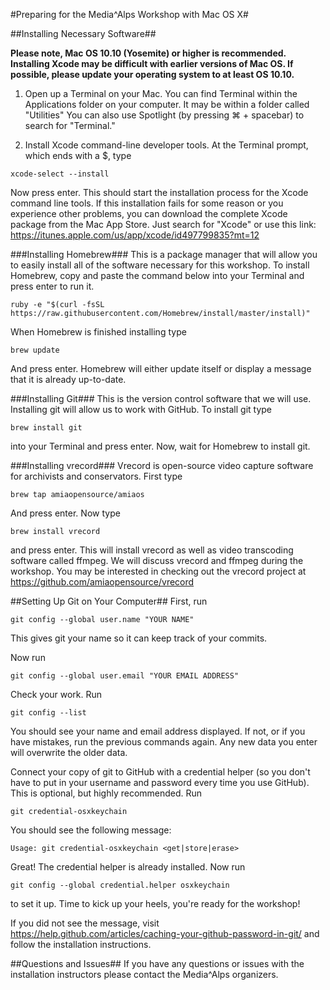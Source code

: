 #Preparing for the Media^Alps Workshop with Mac OS X#

##Installing Necessary Software##

**Please note, Mac OS 10.10 (Yosemite) or higher is recommended. Installing Xcode may be difficult with earlier versions of Mac OS. If possible, please update your operating system to at least OS 10.10.**

1. Open up a Terminal on your Mac. You can find Terminal within the Applications folder on your computer. It may be within a folder called "Utilities" You can also use Spotlight (by pressing ⌘ + spacebar) to search for "Terminal."
 
2. Install Xcode command-line developer tools. At the Terminal prompt, which ends with a $, type
```
xcode-select --install
``` 
Now press enter. This should start the installation process for the Xcode command line tools. If this installation fails for some reason or you experience other problems, you can download the complete Xcode package from the Mac App Store. Just search for "Xcode" or use this link: https://itunes.apple.com/us/app/xcode/id497799835?mt=12

###Installing Homebrew###
This is a package manager that will allow you to easily install all of the software necessary for this workshop. To install Homebrew, copy and paste the command below into your Terminal and press enter to run it. 
```
ruby -e "$(curl -fsSL https://raw.githubusercontent.com/Homebrew/install/master/install)"
```
When Homebrew is finished installing type
```
brew update
```
And press enter. Homebrew will either update itself or display a message that it is already up-to-date. 

###Installing Git###
This is the version control software that we will use. Installing git will allow us to work with GitHub. To install git type
```
brew install git
```
into your Terminal and press enter. Now, wait for Homebrew to install git. 

###Installing vrecord###
Vrecord is open-source video capture software for archivists and conservators. First type
```
brew tap amiaopensource/amiaos
```
And press enter. Now type
```
brew install vrecord
```
and press enter. This will install vrecord as well as video transcoding software called ffmpeg. We will discuss vrecord and ffmpeg during the workshop. You may be interested in checking out the vrecord project at https://github.com/amiaopensource/vrecord

##Setting Up Git on Your Computer##
First, run
```
git config --global user.name "YOUR NAME"
```
This gives git your name so it can keep track of your commits.

Now run 
```
git config --global user.email "YOUR EMAIL ADDRESS"
```

Check your work. Run 
```
git config --list
```
You should see your name and email address displayed. If not, or if you have mistakes, run the previous commands again. Any new data you enter will overwrite the older data.

Connect your copy of git to GitHub with a credential helper (so you don't have to put in your username and password every time you use GitHub). This is optional, but highly recommended.
Run 
```
git credential-osxkeychain
```
You should see the following message:
```
Usage: git credential-osxkeychain <get|store|erase>
```
Great! The credential helper is already installed. Now run 
```
git config --global credential.helper osxkeychain
```
to set it up. Time to kick up your heels, you're ready for the workshop!

If you did not see the message, visit https://help.github.com/articles/caching-your-github-password-in-git/ and follow the installation instructions.

##Questions and Issues##
If you have any questions or issues with the installation instructors please contact the Media^Alps organizers.  
